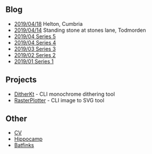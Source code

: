 ## Blog

* [2019/04/18](./blog/18042019/index.md) Helton, Cumbria
* [2019/04/14](./blog/14042019/index.md) Standing stone at stones lane, Todmorden
* [2019/04 Series 5](./blog/series5/series5.md)
* [2019/04 Series 4](./blog/series4/series4.md)
* [2019/03 Series 3](./blog/series3/series3.md)
* [2019/02 Series 2](./blog/series2/series2.md)
* [2019/01 Series 1](./blog/series1/series1.md)

## Projects

* [DitherKt](https://github.com/fiskurgit/DitherKt) - CLI monochrome dithering tool
* [RasterPlotter](https://github.com/fiskurgit/RasterPlotter) - CLI image to SVG tool

## Other

* [CV](cv.html)
* [Hippocamp](./archive/hippocamp.md)
* [Batfinks](./archive/batfinks.md)
